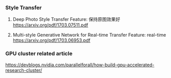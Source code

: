 ### Style Transfer
1. Deep Photo Style Transfer 
Feature: 保持原图效果好
https://arxiv.org/pdf/1703.07511.pdf

2. Multi-style Generative Network for Real-time Transfer
Feature: real-time
https://arxiv.org/pdf/1703.06953.pdf

### GPU cluster related article
https://devblogs.nvidia.com/parallelforall/how-build-gpu-accelerated-research-cluster/
